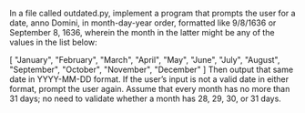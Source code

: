In a file called outdated.py, implement a program that prompts the user for a date, anno Domini, 
in month-day-year order, formatted like 9/8/1636 or September 8, 1636, wherein the month in the latter might be any of the values in the list below:

[
    "January",
    "February",
    "March",
    "April",
    "May",
    "June",
    "July",
    "August",
    "September",
    "October",
    "November",
    "December"
]
Then output that same date in YYYY-MM-DD format. If the user’s input is not a valid date in either format, 
prompt the user again. Assume that every month has no more than 31 days; no need to validate whether a month has 28, 29, 30, or 31 days.
